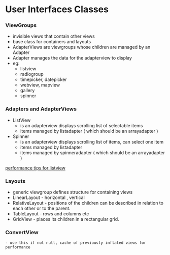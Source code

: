 User Interfaces Classes
========================

### ViewGroups

- invisible views that contain other views 
- base class for containers and layouts
- AdapterViews are viewgroups whose children are managed by an Adapter
- Adapter manages the data for the adapterview to display
- eg: 
    - listview
    - radiogroup
    - timepicker, datepicker
    - webview, mapview
    - gallery
    - spinner

### Adapters and AdapterViews

- ListView 
    - is an adapterview displays scrolling list of selectable items
    - items managed by listadapter ( which should be an arrayadapter )
- Spinner 
    - is an adapterview displays scrolling list of items, can select one item 
    - items managed by listadapter
    - items managed by spinneradapter ( which should be an arrayadapter )


[performance tips for listview](http://lucasr.org/2012/04/05/performance-tips-for-androids-listview/)

### Layouts 

- generic viewgroup defines structure for containing views
- LinearLayout - horizontal , vertical
- RelativeLayout - positions of the children can be described in relation to each other or to the parent.
- TableLayout - rows and columns etc
- GridView - places its children in a rectangular grid.

### ConvertView 
    - use this if not null, cache of previously inflated views for performance
 

